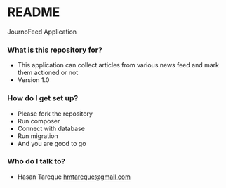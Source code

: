 # README #

JournoFeed Application

### What is this repository for? ###

* This application can collect articles from various news feed and mark them actioned or not
* Version 1.0

### How do I get set up? ###

* Please fork the repository
* Run composer
* Connect with database  
* Run migration 
* And you are good to go

### Who do I talk to? ###

* Hasan Tareque <hmtareque@gmail.com>
